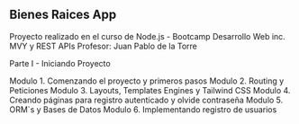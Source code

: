 ## Bienes Raices App 


Proyecto realizado en el curso de Node.js - Bootcamp Desarrollo Web inc. MVY y REST APIs 
Profesor: Juan Pablo de la Torre

Parte I - Iniciando Proyecto

Modulo 1. Comenzando el proyecto y primeros pasos 
Modulo 2. Routing y Peticiones
Modulo 3. Layouts, Templates Engines y Tailwind CSS
Modulo 4. Creando páginas para registro autenticado y olvide contraseña
Modulo 5. ORM`s y Bases de Datos
Modulo 6. Implementando registro de usuarios


